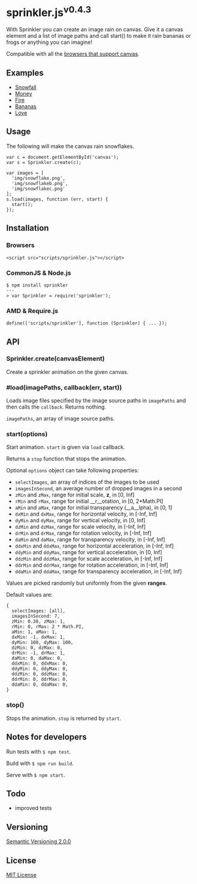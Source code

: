 # sprinkler.js<sup>v0.4.3</sup>

With Sprinkler you can create an image rain on canvas. Give it a canvas element and a list of image paths and call start() to make it rain bananas or frogs or anything you can imagine!

Compatible with all the [browsers that support canvas](http://caniuse.com/#feat=canvas).



## Examples

- [Snowfall](http://rawgit.com/axelpale/sprinkler/master/examples/snowfall.html)
- [Money](http://rawgit.com/axelpale/sprinkler/master/examples/money.html)
- [Fire](http://rawgit.com/axelpale/sprinkler/master/examples/fire.html)
- [Bananas](http://rawgit.com/axelpale/sprinkler/master/examples/bananas.html)
- [Love](http://rawgit.com/axelpale/sprinkler/master/examples/love.html)



## Usage

The following will make the canvas rain snowflakes.

    var c = document.getElementById('canvas');
    var s = Sprinkler.create(c);

    var images = [
      'img/snowflake.png',
      'img/snowflakeb.png',
      'img/snowflakec.png'
    ];
    s.load(images, function (err, start) {
      start();
    });



## Installation

### Browsers

    <script src="scripts/sprinkler.js"></script>

### CommonJS & Node.js

    $ npm install sprinkler
    ---
    > var Sprinkler = require('sprinkler');

### AMD & Require.js

    define(['scripts/sprinkler'], function (Sprinkler) { ... });



## API

### Sprinkler.create(canvasElement)

Create a sprinkler animation on the given canvas.


### #load(imagePaths, callback(err, start))

Loads image files specified by the image source paths in `imagePaths` and then calls the `callback`. Returns nothing.

`imagePaths`, an array of image source paths.


### start(options)

Start animation. `start` is given via `load` callback.

Returns a `stop` function that stops the animation.

Optional `options` object can take following properties:

- `selectImages`, an array of indices of the images to be used
- `imagesInSecond`, an average number of dropped images in a second
- `zMin` and `zMax`, range for initial scale, __z__, in [0, Inf]
- `rMin` and `rMax`, range for initial __r__otation, in [0, 2*Math.PI]
- `aMin` and `aMax`, range for initial transparency (__a__lpha), in [0, 1]
- `dxMin` and `dxMax`, range for horizontal velocity, in [-Inf, Inf]
- `dyMin` and `dyMax`, range for vertical velocity, in [0, Inf]
- `dzMin` and `dzMax`, range for scale velocity, in [-Inf, Inf]
- `drMin` and `drMax`, range for rotation velocity, in [-Inf, Inf]
- `daMin` and `daMax`, range for transparency velocity, in [-Inf, Inf]
- `ddxMin` and `ddxMax`, range for horizontal acceleration, in [-Inf, Inf]
- `ddyMin` and `ddyMax`, range for vertical acceleration, in [0, Inf]
- `ddzMin` and `ddzMax`, range for scale acceleration, in [-Inf, Inf]
- `ddrMin` and `ddrMax`, range for rotation acceleration, in [-Inf, Inf]
- `ddaMin` and `ddaMax`, range for transparency acceleration, in [-Inf, Inf]

Values are picked randomly but uniformly from the given __ranges__.

Default values are:

    {
      selectImages: [all],
      imagesInSecond: 7,
      zMin: 0.38, zMax: 1,
      rMin: 0, rMax: 2 * Math.PI,
      aMin: 1, aMax: 1,
      dxMin: -1, dxMax: 1,
      dyMin: 100, dyMax: 100,
      dzMin: 0, dzMax: 0,
      drMin: -1, drMax: 1,
      daMin: 0, daMax: 0,
      ddxMin: 0, ddxMax: 0,
      ddyMin: 0, ddyMax: 0,
      ddzMin: 0, ddzMax: 0,
      ddrMin: 0, ddrMax: 0,
      ddaMin: 0, ddaMax: 0,
    }


### stop()

Stops the animation. `stop` is returned by `start`.



## Notes for developers

Run tests with `$ npm test`.

Build with `$ npm run build`.

Serve with `$ npm start`.



## Todo

- improved tests



## Versioning

[Semantic Versioning 2.0.0](http://semver.org/)



## License

[MIT License](../blob/master/LICENSE)
